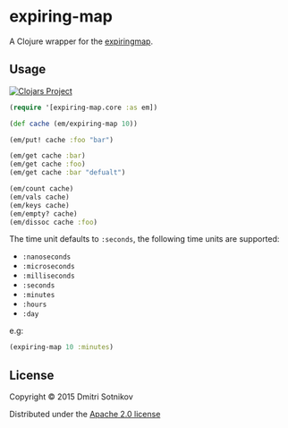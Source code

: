 # expiring-map
A Clojure wrapper for the [expiringmap](https://github.com/jhalterman/expiringmap).

## Usage

[![Clojars Project](http://clojars.org/expiring-map/latest-version.svg)](http://clojars.org/expiring-map)

```clojure
(require '[expiring-map.core :as em])

(def cache (em/expiring-map 10))

(em/put! cache :foo "bar")

(em/get cache :bar)
(em/get cache :foo)
(em/get cache :bar "defualt")

(em/count cache)
(em/vals cache)
(em/keys cache)
(em/empty? cache)
(em/dissoc cache :foo)
```

The time unit defaults to `:seconds`, the following time units are supported:

* `:nanoseconds`
* `:microseconds`
* `:milliseconds`
* `:seconds`
* `:minutes`
* `:hours`
* `:day`

e.g:

```clojure
(expiring-map 10 :minutes)
```

## License

Copyright © 2015 Dmitri Sotnikov

Distributed under the [Apache 2.0 license](https://www.apache.org/licenses/LICENSE-2.0.html)
